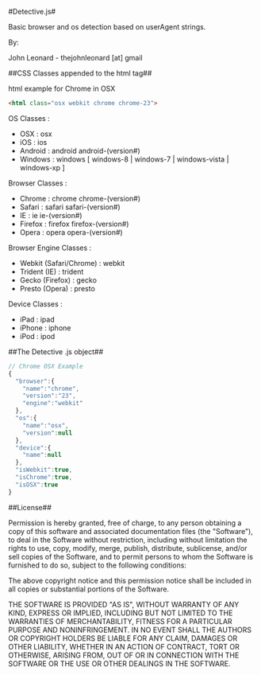 #Detective.js#

Basic browser and os detection based on userAgent strings.

By:

John Leonard - thejohnleonard [at] gmail

##CSS Classes appended to the html tag##

html example for Chrome in OSX
```html
<html class="osx webkit chrome chrome-23">
```
OS Classes :

* OSX : osx
* iOS : ios
* Android : android android-(version#)
* Windows : windows [ windows-8 | windows-7 | windows-vista | windows-xp ]

Browser Classes :

* Chrome : chrome chrome-(version#)
* Safari : safari safari-(version#)
* IE : ie ie-(version#)
* Firefox : firefox firefox-(version#)
* Opera : opera opera-(version#)

Browser Engine Classes :

* Webkit (Safari/Chrome) : webkit
* Trident (IE) : trident
* Gecko (Firefox) : gecko
* Presto (Opera) : presto

Device Classes :

* iPad : ipad
* iPhone : iphone
* iPod : ipod

##The Detective .js object##

```js
// Chrome OSX Example
{
  "browser":{
    "name":"chrome",
    "version":"23",
    "engine":"webkit"
  },
  "os":{
    "name":"osx",
    "version":null
  },
  "device":{
    "name":null
  },
  "isWebkit":true,
  "isChrome":true,
  "isOSX":true
}
``` 

##License##

Permission is hereby granted, free of charge, to any person obtaining a copy of this software and associated documentation files (the "Software"), to deal in the Software without restriction, including without limitation the rights to use, copy, modify, merge, publish, distribute, sublicense, and/or sell copies of the Software, and to permit persons to whom the Software is furnished to do so, subject to the following conditions:

The above copyright notice and this permission notice shall be included in all copies or substantial portions of the Software.
 
THE SOFTWARE IS PROVIDED "AS IS", WITHOUT WARRANTY OF ANY KIND, EXPRESS OR IMPLIED, INCLUDING BUT NOT LIMITED TO THE WARRANTIES OF MERCHANTABILITY, FITNESS FOR A PARTICULAR PURPOSE AND NONINFRINGEMENT. IN NO EVENT SHALL THE AUTHORS OR COPYRIGHT HOLDERS BE LIABLE FOR ANY CLAIM, DAMAGES OR OTHER LIABILITY, WHETHER IN AN ACTION OF CONTRACT, TORT OR OTHERWISE, ARISING FROM, OUT OF OR IN CONNECTION WITH THE SOFTWARE OR THE USE OR OTHER DEALINGS IN THE SOFTWARE.

